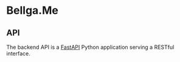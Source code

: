 # Bellga.Me

## API
The backend API is a [FastAPI](https://github.com/tiangolo/fastapi) Python application serving a RESTful interface.
